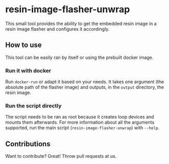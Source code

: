 # resin-image-flasher-unwrap

This small tool provides the ability to get the embedded resin image in a resin image flasher and configures it accordingly.

## How to use

This tool can be easily ran by itself or using the prebuilt docker image.

### Run it with docker

Run `docker-run` or adapt it based on your needs. It takes one argument (the
absolute path of the flasher image) and outputs, in the `output` directory, the
resin image.

### Run the script directly

The script needs to be ran as root because it creates loop devices and mounts
them afterwards. For more information about all the arguments supported, run
the main script (`resin-image-flasher-unwrap`) with `--help`.

## Contributions
Want to contribute? Great! Throw pull requests at us.
